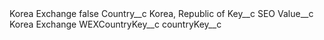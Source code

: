 <?xml version="1.0" encoding="UTF-8"?>
<CustomMetadata xmlns="http://soap.sforce.com/2006/04/metadata" xmlns:xsi="http://www.w3.org/2001/XMLSchema-instance" xmlns:xsd="http://www.w3.org/2001/XMLSchema">
    <label>Korea Exchange</label>
    <protected>false</protected>
    <values>
        <field>Country__c</field>
        <value xsi:type="xsd:string">Korea, Republic of</value>
    </values>
    <values>
        <field>Key__c</field>
        <value xsi:type="xsd:string">SEO</value>
    </values>
    <values>
        <field>Value__c</field>
        <value xsi:type="xsd:string">Korea Exchange</value>
    </values>
    <values>
        <field>WEXCountryKey__c</field>
        <value xsi:nil="true"/>
    </values>
    <values>
        <field>countryKey__c</field>
        <value xsi:nil="true"/>
    </values>
</CustomMetadata>
